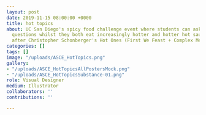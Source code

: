 ```yaml
---
layout: post
date: 2019-11-15 08:00:00 +0000
title: hot topics
about: UC San Diego's spicy food challenge event where students can ask professors
  questions whilst they both eat increasingly hotter and hotter hot sauce. Event modelled
  after Christopher Schonberger's Hot Ones (First We Feast + Complex Media).
categories: []
tags: []
image: "/uploads/ASCE_HotTopics.png"
gallery:
- "/uploads/ASCE_HotTopicsAllPostersMock.png"
- "/uploads/ASCE_HotTopicsSubstance-01.png"
role: Visual Designer
medium: Illustrator
collaborators: ''
contributions: ''

---
```


